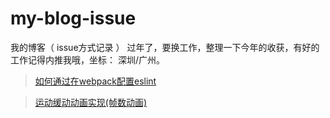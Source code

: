 # my-blog-issue
我的博客（ issue方式记录 ）
过年了，要换工作，整理一下今年的收获，有好的工作记得内推我哦，坐标： 深圳/广州。

> [如何通过在webpack配置eslint](https://github.com/ljcGitHub/my-blog-issue/issues/1)

> [运动缓动动画实现(帧数动画)](https://github.com/ljcGitHub/my-blog-issue/issues/2)


